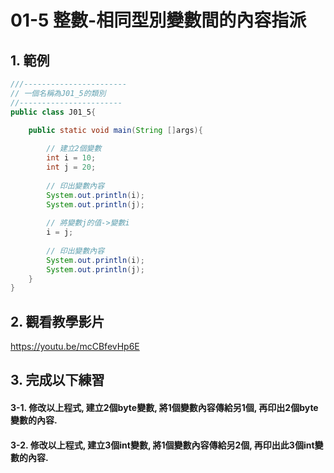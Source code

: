 # 01-5 整數-相同型別變數間的內容指派

## 1. 範例
``` java
///-----------------------
// 一個名稱為J01_5的類別
//-----------------------
public class J01_5{

    public static void main(String []args){
        
        // 建立2個變數
        int i = 10;
        int j = 20;
        
        // 印出變數內容
        System.out.println(i);
        System.out.println(j);   
        
        // 將變數j的值->變數i
        i = j;
        
        // 印出變數內容
        System.out.println(i);
        System.out.println(j);
    }
}
``` 

## 2. 觀看教學影片
https://youtu.be/mcCBfevHp6E


## 3. 完成以下練習

#### 3-1. 修改以上程式, 建立2個byte變數, 將1個變數內容傳給另1個, 再印出2個byte變數的內容.
#### 3-2. 修改以上程式, 建立3個int變數, 將1個變數內容傳給另2個, 再印出此3個int變數的內容.
